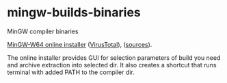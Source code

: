 # mingw-builds-binaries
MinGW compiler binaries

[MinGW-W64 online installer](https://github.com/Vuniverse0/mingwInstaller/releases/download/1.1.0/mingwInstaller.exe) ([VirusTotal](https://www.virustotal.com/gui/file/df53bea17c7a3e01bbcbb87ade7306fd72cd3bb08f96410ea82564971f2e97a6?nocache=1)), ([sources](https://github.com/Vuniverse0/mingwInstaller)).

The online installer provides GUI for selection parameters of build you need and archive extraction into selected dir. 
It also creates a shortcut that runs terminal with added PATH to the compiler dir.

